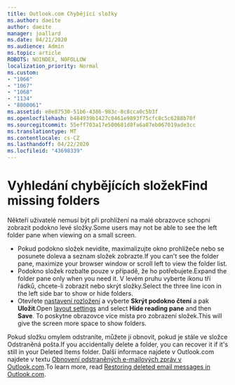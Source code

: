 ```yaml
---
title: Outlook.com Chybějící složky
ms.author: daeite
author: daeite
manager: joallard
ms.date: 04/21/2020
ms.audience: Admin
ms.topic: article
ROBOTS: NOINDEX, NOFOLLOW
localization_priority: Normal
ms.custom:
- "1066"
- "1067"
- "1068"
- "1134"
- "8000061"
ms.assetid: e8e87530-51b6-4386-983c-8c8cca0c5b3f
ms.openlocfilehash: b484939b1427c0461e9893f75cfc8c5c6288b70f
ms.sourcegitcommit: 55eff703a17e500681d8fa6a87eb067019ade3cc
ms.translationtype: MT
ms.contentlocale: cs-CZ
ms.lasthandoff: 04/22/2020
ms.locfileid: "43698339"
---
```

# <a name="find-missing-folders"></a><span data-ttu-id="dd6d7-102">Vyhledání chybějících složek</span><span class="sxs-lookup"><span data-stu-id="dd6d7-102">Find missing folders</span></span>

<span data-ttu-id="dd6d7-103">Někteří uživatelé nemusí být při prohlížení na malé obrazovce schopni zobrazit podokno levé složky.</span><span class="sxs-lookup"><span data-stu-id="dd6d7-103">Some users may not be able to see the left folder pane when viewing on a small screen.</span></span>

- <span data-ttu-id="dd6d7-104">Pokud podokno složek nevidíte, maximalizujte okno prohlížeče nebo se posunete doleva a seznam složek zobrazte.</span><span class="sxs-lookup"><span data-stu-id="dd6d7-104">If you can't see the folder pane, maximize your browser window or scroll left to view the folder list.</span></span>
- <span data-ttu-id="dd6d7-105">Podokno složek rozbalte pouze v případě, že ho potřebujete.</span><span class="sxs-lookup"><span data-stu-id="dd6d7-105">Expand the folder pane only when you need it.</span></span> <span data-ttu-id="dd6d7-106">V levém pruhu vyberte ikonu tří řádků, chcete-li zobrazit nebo skrýt složky.</span><span class="sxs-lookup"><span data-stu-id="dd6d7-106">Select the three line icon in the left side bar to show or hide folders.</span></span>
- <span data-ttu-id="dd6d7-107">Otevřete [nastavení rozložení](https://outlook.live.com/mail/options/mail/layout) a vyberte **Skrýt podokno čtení** a pak **Uložit**.</span><span class="sxs-lookup"><span data-stu-id="dd6d7-107">Open [layout settings](https://outlook.live.com/mail/options/mail/layout) and select **Hide reading pane** and then **Save**.</span></span> <span data-ttu-id="dd6d7-108">To poskytne obrazovce více místa pro zobrazení složek.</span><span class="sxs-lookup"><span data-stu-id="dd6d7-108">This will give the screen more space to show folders.</span></span>

<span data-ttu-id="dd6d7-109">Pokud složku omylem odstraníte, můžete ji obnovit, pokud je stále ve složce Odstraněná pošta.</span><span class="sxs-lookup"><span data-stu-id="dd6d7-109">If you accidentally delete a folder, you can recover it if it's still in your Deleted Items folder.</span></span> <span data-ttu-id="dd6d7-110">Další informace najdete v Outlook.com najdete v textu [Obnovení odstraněných e-mailových zpráv v Outlook.com](https://support.office.com/article/cf06ab1b-ae0b-418c-a4d9-4e895f83ed50).</span><span class="sxs-lookup"><span data-stu-id="dd6d7-110">To learn more, read [Restoring deleted email messages in Outlook.com](https://support.office.com/article/cf06ab1b-ae0b-418c-a4d9-4e895f83ed50).</span></span>
